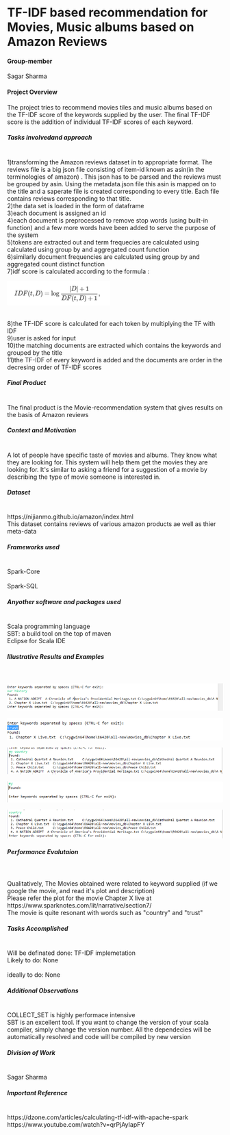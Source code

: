 # TF-IDF based recommendation for Movies, Music albums based on Amazon Reviews


<h4>Group-member</h4>
Sagar Sharma

<h4>Project Overview </h4>
The project tries to recommend movies tiles and music albums based on the TF-IDF score of the keywords supplied by the user.
The final TF-IDF score is the addition of individual TF-IDF scores of each keyword.

<h5>Tasks involvedand approach</h5>
<br>1)transforming the Amazon reviews dataset in to appropriate format. The reviews file is a big json file consisting of item-id known as asin(in the terminologies of amazon) . This json has to be parsed and the reviews must be grouped by asin. Using the metadata.json file this asin is mapped on to the title and a saperate file is created corresponding to every title. Each file contains reviews corresponding to that title.
<br>2)the data set is loaded in the form of dataframe
<br>3)each document is assigned an id
<br>4)each document is preprocessed to remove stop words (using built-in function) and a few more words have been added to serve the purpose of the system
<br>5)tokens are extracted out and term frequecies are calculated using calculated using group by and aggregated count function
<br>6)similarly document frequencies are calculated using group by and aggregated count distinct function
<br>7)idf score is calculated according to the formula :

![Formula](formula.PNG)

<br>8)the TF-IDF score is calculated for each token by multiplying the TF with IDF
<br>9)user is asked for input
<br>10)the matching documents are extracted which contains the keywords and grouped by the title
<br>11)the TF-IDF of every keyword is added and the documents are order in the decresing order of TF-IDF scores

<h5>Final Product</h5>
<br>The final product is the Movie-recommendation system that gives results on the basis of Amazon reviews

<h5>Context and Motivation</h5>
<br>A lot of people have specific taste of movies and albums. They know what they are looking for. This system will help them get the movies they are looking for. It's similar to asking a friend for a suggestion of a movie by describing the type of movie someone is interested in.

<h5>Dataset</h5>
<br>https://nijianmo.github.io/amazon/index.html
<br>This dataset contains reviews of various amazon products ae well as thier meta-data

<h5>Frameworks used</h5>
<br>Spark-Core</br>
<br>Spark-SQL

<h5>Anyother software and packages used </h5>
<br>Scala programming language
<br>SBT: a build tool on the top of maven
<br>Eclipse for Scala IDE

<h5>Illustrative Results and Examples</h5>
<br>

![Image of Yaktocat1](1.PNG)

![Image of Yaktocat2](2.PNG)

![Image of Yaktocat3](3.PNG)

![Image of Yaktocat4](4.PNG)

![Image of Yaktocat5](5.PNG)


<h5>Performance Evalutaion</h5>
<br>
<br>Qualitatively, The Movies obtained were related to keyword supplied (if we google the movie, and read it's plot and description)
<br>Please refer the plot for the movie Chapter X live at 
<br>https://www.sparknotes.com/lit/narrative/section7/
<br>The movie is quite resonant with words such as "country" and "trust"

<h5>Tasks Accomplished</h5>
<br>Will be definated done: TF-IDF implemetation
<br>Likely to do: None </br>
<br>ideally to do: None </br>

<h5>Additional Observations</h5>
<br>COLLECT_SET is highly performace intensive
<br> SBT is an excellent tool. If you want to change the version of your scala compiler, simply change the version number. All the dependecies will be automatically resolved and code will be compiled by new version

<h5>Division of Work</h5>
<br>Sagar Sharma


<h5>Important Reference </h5>
<br>https://dzone.com/articles/calculating-tf-idf-with-apache-spark
<br>https://www.youtube.com/watch?v=qrPjAyIapFY







